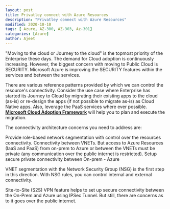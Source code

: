 ```yaml
---
layout: post
title: Privatley connect with Azure Resources
description: "Privatley connect with Azure Resources"
modified: 2020-10-10
tags: [ Azure, AZ-300, AZ-303, Az-301]
categories: [Azure]
author: Ajeet
---
```

"Moving to the cloud or Journey to the cloud" is the topmost priority of the Enterprise these days. The demand for Cloud adoption is continuously increasing. However, the biggest concern with moving to Public Cloud is SECURITY. Microsoft Azure is improving the SECURITY features within the services and between the services.

There are various reference patterns provided by which we can control the resource's connectivity.
Consider the use case where Enterprise has started its Journey to Cloud by migrating their existing apps to the cloud (as-is) or re-design the apps (if not possible to migrate as-is) as Cloud Native apps. Also, leverage the PaaS services where ever possible. **[Microsoft Cloud Adoption Framework](https://docs.microsoft.com/en-us/azure/cloud-adoption-framework/)** will help you to plan and execute the migration.

The connectivity architecture concerns you need to address are:

Provide role-based network segmentation with control over the resources connectivity. 
Connectivity between VNETs. But access to Azure Resources (IaaS and PaaS) from on-prem to Azure or between the VNETs must be private (any communication over the public internet is restricted).
Setup secure private connectivity between On-prem - Azure 

VNET segmentation with the Network Security Group (NSG) is the first step in this direction. With NSG rules, you can control internal and external connectivity. 

Site-to-Site (S2S) VPN feature helps to set up secure connectivity between the On-Prem and Azure using IPSec Tunnel. But still, there are concerns as to it goes over the public internet.



